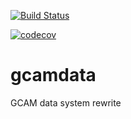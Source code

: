 [![Build Status](https://travis-ci.org/bpbond/gcamdata.svg?branch=master)](https://travis-ci.org/bpbond/gcamdata)

[![codecov](https://codecov.io/gh/bpbond/gcamdata/branch/master/graph/badge.svg)](https://codecov.io/gh/bpbond/gcamdata)

# gcamdata
GCAM data system rewrite
